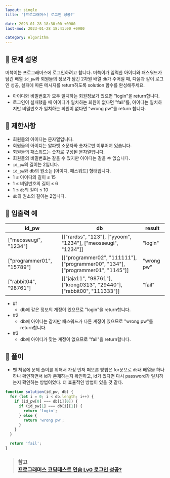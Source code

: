 ```yaml
---
layout: single
title: '[프로그래머스] 로그인 성공?'

date: 2023-01-28 18:30:00 +0900
last-mod: 2023-01-28 18:41:00 +0900

category: Algorithm
---
```


## 📌 문제 설명

머쓱이는 프로그래머스에 로그인하려고 합니다. 머쓱이가 입력한 아이디와 패스워드가 담긴 배열 `id_pw`와 회원들의 정보가 담긴 2차원 배열 `db`가 주어질 때, 다음과 같이 로그인 성공, 실패에 따른 메시지를 return하도록 solution 함수를 완성해주세요.

- 아이디와 비밀번호가 모두 일치하는 회원정보가 있으면 "login"을 return합니다.
- 로그인이 실패했을 때 아이디가 일치하는 회원이 없다면 "fail"를, 아이디는 일치하지만 비밀번호가 일치하는 회원이 없다면 "wrong pw"를 return 합니다.

## 📌 제한사항

- 회원들의 아이디는 문자열입니다.
- 회원들의 아이디는 알파벳 소문자와 숫자로만 이루어져 있습니다.
- 회원들의 패스워드는 숫자로 구성된 문자열입니다.
- 회원들의 비밀번호는 같을 수 있지만 아이디는 같을 수 없습니다.
- `id_pw`의 길이는 2입니다.
- `id_pw`와 db의 원소는 [아이디, 패스워드] 형태입니다.
- 1 ≤ 아이디의 길이 ≤ 15
- 1 ≤ 비밀번호의 길이 ≤ 6
- 1 ≤ `db`의 길이 ≤ 10
- `db`의 원소의 길이는 2입니다.

## 📌 입출력 예

| id_pw                     | db                                                                              | result     |
| ------------------------- | ------------------------------------------------------------------------------- | ---------- |
| ["meosseugi", "1234"]     | [["rardss", "123"], ["yyoom", "1234"], ["meosseugi", "1234"]]                   | "login"    |
| ["programmer01", "15789"] | [["programmer02", "111111"], ["programmer00", "134"], ["programmer01", "1145"]] | "wrong pw" |
| ["rabbit04", "98761"]     | [["jaja11", "98761"], ["krong0313", "29440"], ["rabbit00", "111333"]]           | "fail"     |

- #1
  - db에 같은 정보의 계정이 있으므로 "login"을 return합니다.
- #2
  - db에 아이디는 같지만 패스워드가 다른 계정이 있으므로 "wrong pw"를 return합니다.
- #3
  - db에 아이디가 맞는 계정이 없으므로 "fail"을 return합니다.

## 📌 풀이

- 맨 처음에 문제 풀이를 위해서 가장 먼저 떠오른 방법은 for문으로 `db`내 배열을 하나 하나 확인하면서 id가 존재하는지 확인하고, id가 있다면 다시 password가 일치하는지 확인하는 방법이었다. 더 효율적인 방법이 있을 것 같다.

```javascript
function solution(id_pw, db) {
  for (let i = 0; i < db.length; i++) {
    if (id_pw[0] === db[i][0]) {
      if (id_pw[1] === db[i][1]) {
        return 'login';
      } else {
        return 'wrong pw';
      }
    }
  }

  return 'fail';
}
```

> ### 참고<br>[프로그래머스 코딩테스트 연습 Lv0 로그인 성공?](https://school.programmers.co.kr/learn/courses/30/lessons/120868)
